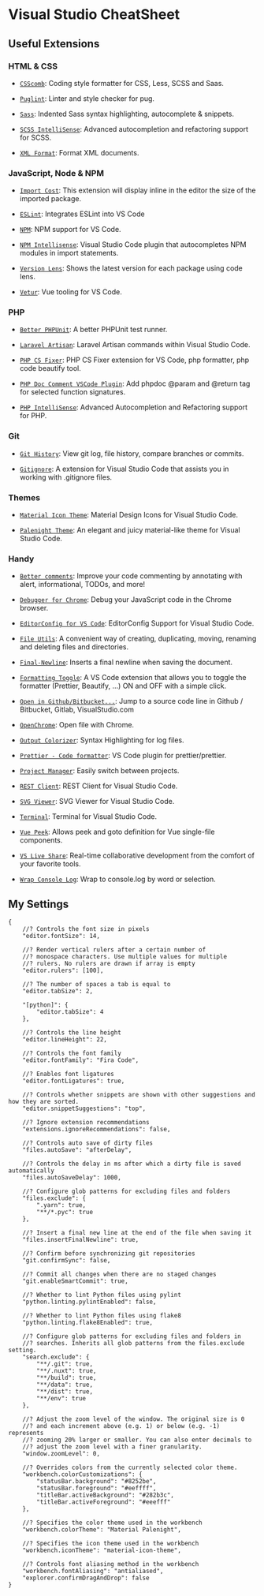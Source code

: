 Visual Studio CheatSheet
========================

Useful Extensions
-----------------

### HTML & CSS

-   [`CSScomb`](https://?marketplace.visualstudio.com/items?itemName=mrmlnc.vscode-csscomb): Coding style formatter for CSS, Less, SCSS and Saas.

-   [`Puglint`](https://?marketplace.visualstudio.com/items?itemName=mrmlnc.vscode-puglint): Linter and style checker for pug.

-   [`Sass`](https://?marketplace.visualstudio.com/items?itemName=Syler.sass-indented): Indented Sass syntax highlighting, autocomplete & snippets.

-   [`SCSS IntelliSense`](https://?marketplace.visualstudio.com/items?itemName=mrmlnc.vscode-scss): Advanced autocompletion and refactoring support for SCSS.

-   [`XML Format`](https://?marketplace.visualstudio.com/items?itemName=mikeburgh.xml-format): Format XML documents.

### JavaScript, Node & NPM

-   [`Import Cost`](https://?marketplace.visualstudio.com/items?itemName=wix.vscode-import-cost): This extension will display inline in the editor the size of the imported package.

-   [`ESLint`](https://?marketplace.visualstudio.com/items?itemName=dbaeumer.vscode-eslint): Integrates ESLint into VS Code

-   [`NPM`](https://?marketplace.visualstudio.com/items?itemName=eg2.vscode-npm-script): NPM support for VS Code.

-   [`NPM Intellisense`](https://?marketplace.visualstudio.com/items?itemName=christian-kohler.npm-intellisense): Visual Studio Code plugin that autocompletes NPM modules in import statements.

-   [`Version Lens`](https://?marketplace.visualstudio.com/items?itemName=pflannery.vscode-versionlens): Shows the latest version for each package using code lens.

-   [`Vetur`](https://?marketplace.visualstudio.com/items?itemName=octref.vetur): Vue tooling for VS Code.

### PHP

-   [`Better PHPUnit`](https://?marketplace.visualstudio.com/items?itemName=calebporzio.better-phpunit): A better PHPUnit test runner.

-   [`Laravel Artisan`](https://?marketplace.visualstudio.com/items?itemName=ryannaddy.laravel-artisan): Laravel Artisan commands within Visual Studio Code.

-   [`PHP CS Fixer`](https://?marketplace.visualstudio.com/items?itemName=junstyle.php-cs-fixer): PHP CS Fixer extension for VS Code, php formatter, php code beautify tool.

-   [`PHP Doc Comment VSCode Plugin`](https://?marketplace.visualstudio.com/items?itemName=rexshi.phpdoc-comment-vscode-plugin): Add phpdoc <span class="citation" data-cites="param"><span class="citation" data-cites="param">@param</span></span> and <span class="citation" data-cites="return"><span class="citation" data-cites="return">@return</span></span> tag for selected function signatures.

-   [`PHP IntelliSense`](https://?marketplace.visualstudio.com/items?itemName=felixfbecker.php-intellisense): Advanced Autocompletion and Refactoring support for PHP.

### Git

-   [`Git History`](https://?marketplace.visualstudio.com/items?itemName=donjayamanne.githistory): View git log, file history, compare branches or commits.

-   [`Gitignore`](https://?marketplace.visualstudio.com/items?itemName=codezombiech.gitignore): A extension for Visual Studio Code that assists you in working with .gitignore files.

### Themes

-   [`Material Icon Theme`](https://?marketplace.visualstudio.com/items?itemName=PKief.material-icon-theme): Material Design Icons for Visual Studio Code.

-   [`Palenight Theme`](https://?marketplace.visualstudio.com/items?itemName=whizkydee.material-palenight-theme): An elegant and juicy material-like theme for Visual Studio Code.

### Handy

-   [`Better comments`](https://?marketplace.visualstudio.com/items?itemName=aaron-bond.better-comments): Improve your code commenting by annotating with alert, informational, TODOs, and more!

-   [`Debugger for Chrome`](https://?marketplace.visualstudio.com/items?itemName=msjsdiag.debugger-for-chrome): Debug your JavaScript code in the Chrome browser.

-   [`EditorConfig for VS Code`](https://?marketplace.visualstudio.com/items?itemName=EditorConfig.EditorConfig): EditorConfig Support for Visual Studio Code.

-   [`File Utils`](https://?marketplace.visualstudio.com/items?itemName=sleistner.vscode-fileutils): A convenient way of creating, duplicating, moving, renaming and deleting files and directories.

-   [`Final-Newline`](https://?marketplace.visualstudio.com/items?itemName=samverschueren.final-newline): Inserts a final newline when saving the document.

-   [`Formatting Toggle`](https://?marketplace.visualstudio.com/items?itemName=tombonnike.vscode-status-bar-format-toggle): A VS Code extension that allows you to toggle the formatter (Prettier, Beautify, …) ON and OFF with a simple click.

-   [`Open in Github/Bitbucket...`](https://?marketplace.visualstudio.com/items?itemName=ziyasal.vscode-open-in-github): Jump to a source code line in Github / Bitbucket, Gitlab, VisualStudio.com

-   [`OpenChrome`](https://?marketplace.visualstudio.com/items?itemName=huazaierli.openchrome&ssr=false#overview): Open file with Chrome.

-   [`Output Colorizer`](https://?marketplace.visualstudio.com/items?itemName=IBM.output-colorizer): Syntax Highlighting for log files.

-   [`Prettier - Code formatter`](https://?marketplace.visualstudio.com/items?itemName=esbenp.prettier-vscode): VS Code plugin for prettier/prettier.

-   [`Project Manager`](https://?marketplace.visualstudio.com/items?itemName=alefragnani.project-manager): Easily switch between projects.

-   [`REST Client`](https://?marketplace.visualstudio.com/items?itemName=humao.rest-client): REST Client for Visual Studio Code.

-   [`SVG Viewer`](https://?marketplace.visualstudio.com/items?itemName=cssho.vscode-svgviewer): SVG Viewer for Visual Studio Code.

-   [`Terminal`](https://?marketplace.visualstudio.com/items?itemName=formulahendry.terminal): Terminal for Visual Studio Code.

-   [`Vue Peek`](https://?marketplace.visualstudio.com/items?itemName=dariofuzinato.vue-peek): Allows peek and goto definition for Vue single-file components.

-   [`VS Live Share`](https://?marketplace.visualstudio.com/items?itemName=MS-vsliveshare.vsliveshare): Real-time collaborative development from the comfort of your favorite tools.

-   [`Wrap Console Log`](https://?marketplace.visualstudio.com/items?itemName=midnightsyntax.vscode-wrap-console-log): Wrap to console.log by word or selection.

My Settings
-----------

    {
        //? Controls the font size in pixels
        "editor.fontSize": 14,

        //? Render vertical rulers after a certain number of
        //? monospace characters. Use multiple values for multiple
        //? rulers. No rulers are drawn if array is empty
        "editor.rulers": [100],

        //? The number of spaces a tab is equal to
        "editor.tabSize": 2,

        "[python]": {
            "editor.tabSize": 4
        },

        //? Controls the line height
        "editor.lineHeight": 22,

        //? Controls the font family
        "editor.fontFamily": "Fira Code",

        //? Enables font ligatures
        "editor.fontLigatures": true,

        //? Controls whether snippets are shown with other suggestions and how they are sorted.
        "editor.snippetSuggestions": "top",

        //? Ignore extension recommendations
        "extensions.ignoreRecommendations": false,

        //? Controls auto save of dirty files
        "files.autoSave": "afterDelay",

        //? Controls the delay in ms after which a dirty file is saved automatically
        "files.autoSaveDelay": 1000,

        //? Configure glob patterns for excluding files and folders
        "files.exclude": {
            ".yarn": true,
            "**/*.pyc": true
        },

        //? Insert a final new line at the end of the file when saving it
        "files.insertFinalNewline": true,

        //? Confirm before synchronizing git repositories
        "git.confirmSync": false,

        //? Commit all changes when there are no staged changes
        "git.enableSmartCommit": true,

        //? Whether to lint Python files using pylint
        "python.linting.pylintEnabled": false,

        //? Whether to lint Python files using flake8
        "python.linting.flake8Enabled": true,

        //? Configure glob patterns for excluding files and folders in
        //? searches. Inherits all glob patterns from the files.exclude setting.
        "search.exclude": {
            "**/.git": true,
            "**/.nuxt": true,
            "**/build": true,
            "**/data": true,
            "**/dist": true,
            "**/env": true
        },

        //? Adjust the zoom level of the window. The original size is 0
        //? and each increment above (e.g. 1) or below (e.g. -1) represents
        //? zooming 20% larger or smaller. You can also enter decimals to
        //? adjust the zoom level with a finer granularity.
        "window.zoomLevel": 0,

        //? Overrides colors from the currently selected color theme.
        "workbench.colorCustomizations": {
            "statusBar.background": "#8252be",
            "statusBar.foreground": "#eeffff",
            "titleBar.activeBackground": "#282b3c",
            "titleBar.activeForeground": "#eeefff"
        },

        //? Specifies the color theme used in the workbench
        "workbench.colorTheme": "Material Palenight",

        //? Specifies the icon theme used in the workbench
        "workbench.iconTheme": "material-icon-theme",

        //? Controls font aliasing method in the workbench
        "workbench.fontAliasing": "antialiased",
        "explorer.confirmDragAndDrop": false
    }
